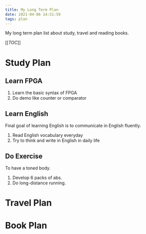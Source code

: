 ```yaml
---
title: My Long Term Plan
date: 2021-04-06 14:51:59
tags: plan
---
```




My long term plan list about study, travel and reading books.



[[_TOC_]]

<!--more-->



# Study Plan

## Learn FPGA

1. Learn the basic syntax of FPGA
2. Do demo like counter or comparator

## Learn English

Final goal of learning English is to communicate in English fluently.

1. Read English vocabulary everyday
2. Try to think and write in English in daily life

## Do Exercise

To have a toned body.

1. Develop 6 packs of abs.
2. Do long-distance running.

# Travel Plan



# Book Plan